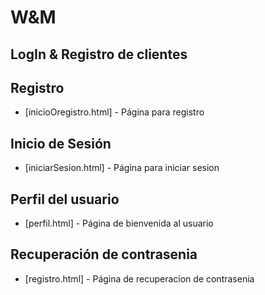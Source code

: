 # W&M
## LogIn & Registro de clientes

## Registro
- [inicioOregistro.html] - Página para registro



## Inicio de Sesión
- [iniciarSesion.html] - Página para iniciar sesion

## Perfil del usuario
- [perfil.html] - Página de bienvenida al usuario

## Recuperación de contrasenia
- [registro.html] - Página de recuperacion de contrasenia